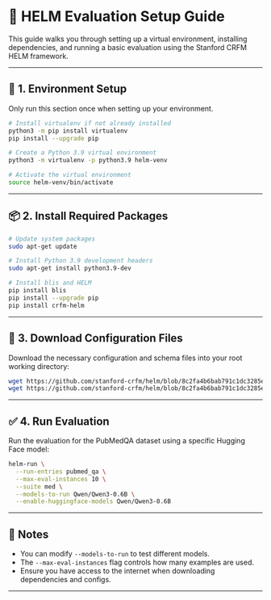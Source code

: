 # 🧪 HELM Evaluation Setup Guide

This guide walks you through setting up a virtual environment, installing dependencies, and running a basic evaluation using the Stanford CRFM HELM framework.

---

## 🔧 1. Environment Setup

Only run this section once when setting up your environment.

```bash
# Install virtualenv if not already installed
python3 -m pip install virtualenv
pip install --upgrade pip

# Create a Python 3.9 virtual environment
python3 -m virtualenv -p python3.9 helm-venv

# Activate the virtual environment
source helm-venv/bin/activate
```

---

## 📦 2. Install Required Packages

```bash
# Update system packages
sudo apt-get update

# Install Python 3.9 development headers
sudo apt-get install python3.9-dev

# Install blis and HELM
pip install blis
pip install --upgrade pip
pip install crfm-helm
```

---

## 📁 3. Download Configuration Files

Download the necessary configuration and schema files into your root working directory:

```bash
wget https://github.com/stanford-crfm/helm/blob/8c2fa4b6bab791c1dc3285ec3fdd63427f92b837/src/helm/benchmark/static/schema_medhelm.yaml
wget https://github.com/stanford-crfm/helm/blob/8c2fa4b6bab791c1dc3285ec3fdd63427f92b837/src/helm/benchmark/presentation/run_entries_biomedical.conf
```

---

## ✅ 4. Run Evaluation

Run the evaluation for the PubMedQA dataset using a specific Hugging Face model:

```bash
helm-run \
  --run-entries pubmed_qa \
  --max-eval-instances 10 \
  --suite med \
  --models-to-run Qwen/Qwen3-0.6B \
  --enable-huggingface-models Qwen/Qwen3-0.6B
```

---

## 📌 Notes

- You can modify `--models-to-run` to test different models.
- The `--max-eval-instances` flag controls how many examples are used.
- Ensure you have access to the internet when downloading dependencies and configs.

---

